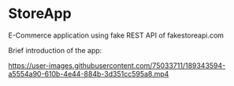 # StoreApp
E-Commerce application using fake REST API of fakestoreapi.com

Brief introduction of the app:

https://user-images.githubusercontent.com/75033711/189343594-a5554a90-610b-4e44-884b-3d351cc595a8.mp4

